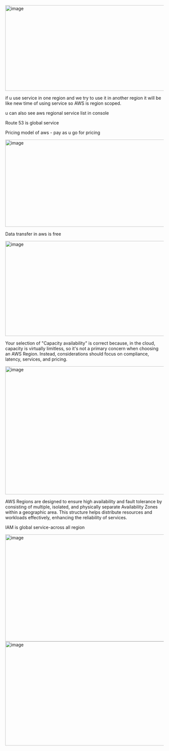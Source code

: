 <img width="612" height="272" alt="image" src="https://github.com/user-attachments/assets/d095baad-df4d-4e91-adc2-be5a054cbefb" />

if u use service in one region and we try to use it in another region it will be like new time of using service so AWS is region scoped.

u can also see aws regional service list in console

Route 53 is global service

Pricing model of aws - pay as u go for pricing

<img width="605" height="277" alt="image" src="https://github.com/user-attachments/assets/675b3e49-6c4a-4d9a-9a72-e6561d0a1afe" />

Data transfer in aws is free

<img width="638" height="302" alt="image" src="https://github.com/user-attachments/assets/0c4ff0e3-e018-4447-a54d-8ccbaaa88998" />

Your selection of "Capacity availability" is correct because, in the cloud, capacity is virtually limitless, so it's not a primary concern when choosing an AWS Region. Instead, considerations should focus on compliance, latency, services, and pricing.

<img width="944" height="407" alt="image" src="https://github.com/user-attachments/assets/ecfb4e8d-df9c-4f77-aec7-10d1bda7696b" />

 AWS Regions are designed to ensure high availability and fault tolerance by consisting of multiple, isolated, and physically separate Availability Zones within a geographic area. This structure helps distribute resources and workloads effectively, enhancing the reliability of services.

 IAM is global service-across all region

 <img width="692" height="340" alt="image" src="https://github.com/user-attachments/assets/3d2e9e08-6232-40b3-ad3b-4aa906ccb438" />

 <img width="665" height="331" alt="image" src="https://github.com/user-attachments/assets/e6a4e6e9-b536-4806-b209-d993d93a7edd" />






